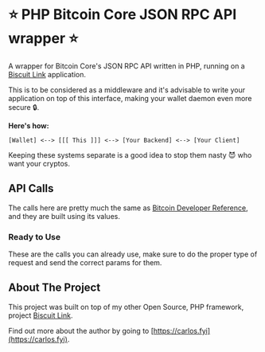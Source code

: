 # :star: PHP Bitcoin Core JSON RPC API wrapper :star:

A wrapper for Bitcoin Core's JSON RPC API written in PHP, running on a [Biscuit Link](https://biscuit.link) application.

This is to be considered as a middleware and it's advisable to write your application on top of this interface, making your wallet daemon even more secure :lock:.

**Here's how:**
```
[Wallet] <--> [[[ This ]]] <--> [Your Backend] <--> [Your Client]
```

Keeping these systems separate is a good idea to stop them nasty :smiling_imp: who want your cryptos.

## API Calls

The calls here are pretty much the same as [Bitcoin Developer Reference](https://bitcoin.org/en/developer-reference#remote-procedure-calls-rpcs), and they are built using its values.

### Ready to Use

These are the calls you can already use, make sure to do the proper type of request and send the correct params for them.


## About The Project

This project was built on top of my other Open Source, PHP framework, project [Biscuit Link](https://biscuit.link).

Find out more about the author by going to [https://carlos.fyi](https://carlos.fyi).